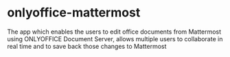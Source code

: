# onlyoffice-mattermost
The app which enables the users to edit office documents from Mattermost using ONLYOFFICE Document Server, allows multiple users to collaborate in real time and to save back those changes to Mattermost
